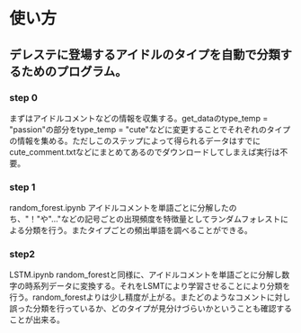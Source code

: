 # 使い方

## デレステに登場するアイドルのタイプを自動で分類するためのプログラム。  

### step 0
まずはアイドルコメントなどの情報を収集する。get_dataのtype_temp = "passion"の部分をtype_temp = "cute"などに変更することでそれぞれのタイプの情報を集める。ただしこのステップによって得られるデータはすでにcute_comment.txtなどにまとめてあるのでダウンロードしてしまえば実行は不要。

### step 1
random_forest.ipynb
アイドルコメントを単語ごとに分解したのち、"！"や"…"などの記号ごとの出現頻度を特徴量としてランダムフォレストによる分類を行う。またタイプごとの頻出単語を調べることができる。

### step2
LSTM.ipynb
random_forestと同様に、アイドルコメントを単語ごとに分解し数字の時系列データに変換する。それをLSMTにより学習させることにより分類を行う。random_forestよりは少し精度が上がる。またどのようなコメントに対し誤った分類を行っているか、どのタイプが見分けづらいかということも確認することが出来る。

